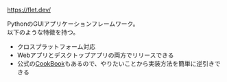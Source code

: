 https://flet.dev/

PythonのGUIアプリケーションフレームワーク。  
以下のような特徴を持つ。

* クロスプラットフォーム対応
* Webアプリとデスクトップアプリの両方でリリースできる
* 公式の[CookBook](https://flet.dev/docs/cookbook/theming)もあるので、やりたいことから実装方法を簡単に逆引きできる